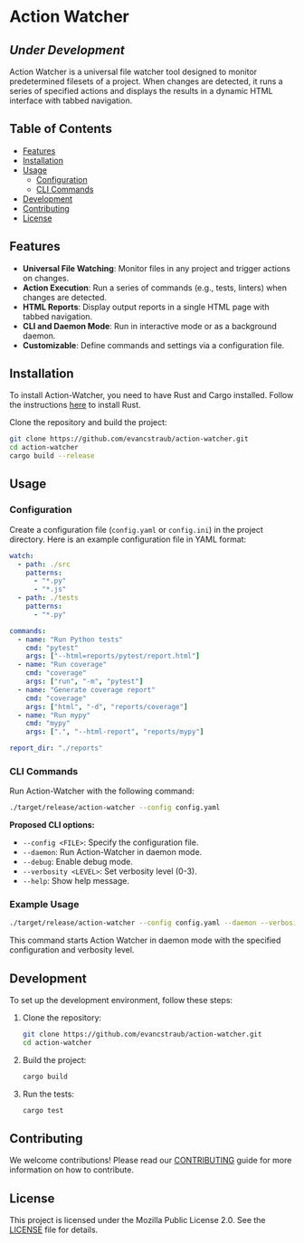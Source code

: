 
# Action Watcher
## *Under Development*

Action Watcher is a universal file watcher tool designed to monitor predetermined filesets of a project. When changes are detected, it runs a series of specified actions and displays the results in a dynamic HTML interface with tabbed navigation.

## Table of Contents
- [Features](#features)
- [Installation](#installation)
- [Usage](#usage)
    - [Configuration](#configuration)
    - [CLI Commands](#cli-commands)
- [Development](#development)
- [Contributing](#contributing)
- [License](#license)

## Features
- **Universal File Watching**: Monitor files in any project and trigger actions on changes.
- **Action Execution**: Run a series of commands (e.g., tests, linters) when changes are detected.
- **HTML Reports**: Display output reports in a single HTML page with tabbed navigation.
- **CLI and Daemon Mode**: Run in interactive mode or as a background daemon.
- **Customizable**: Define commands and settings via a configuration file.

## Installation

To install Action-Watcher, you need to have Rust and Cargo installed. Follow the instructions [here](https://www.rust-lang.org/learn/get-started) to install Rust.

Clone the repository and build the project:

```bash
git clone https://github.com/evancstraub/action-watcher.git
cd action-watcher
cargo build --release
```

## Usage

### Configuration

Create a configuration file (`config.yaml` or `config.ini`) in the project directory. Here is an example configuration file in YAML format:

```yaml
watch:
  - path: ./src
    patterns:
      - "*.py"
      - "*.js"
  - path: ./tests
    patterns:
      - "*.py"

commands:
  - name: "Run Python tests"
    cmd: "pytest"
    args: ["--html=reports/pytest/report.html"]
  - name: "Run coverage"
    cmd: "coverage"
    args: ["run", "-m", "pytest"]
  - name: "Generate coverage report"
    cmd: "coverage"
    args: ["html", "-d", "reports/coverage"]
  - name: "Run mypy"
    cmd: "mypy"
    args: [".", "--html-report", "reports/mypy"]

report_dir: "./reports"
```

### CLI Commands

Run Action-Watcher with the following command:

```bash
./target/release/action-watcher --config config.yaml
```

**Proposed CLI options:**

- `--config <FILE>`: Specify the configuration file.
- `--daemon`: Run Action-Watcher in daemon mode.
- `--debug`: Enable debug mode.
- `--verbosity <LEVEL>`: Set verbosity level (0-3).
- `--help`: Show help message.

### Example Usage

```bash
./target/release/action-watcher --config config.yaml --daemon --verbosity 2
```

This command starts Action Watcher in daemon mode with the specified configuration and verbosity level.

## Development

To set up the development environment, follow these steps:

1. Clone the repository:
    ```bash
    git clone https://github.com/evancstraub/action-watcher.git
    cd action-watcher
    ```
2. Build the project:
    ```bash
    cargo build
    ```
3. Run the tests:
    ```bash
    cargo test
    ```

## Contributing

We welcome contributions! Please read our [CONTRIBUTING](docs/CONTRIBUTING.md) guide for more information on how to contribute.

## License

This project is licensed under the Mozilla Public License 2.0. See the [LICENSE](docs/LICENSE) file for details.
